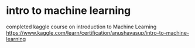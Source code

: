# intro to machine learning
completed kaggle course on introduction to Machine Learning 
https://www.kaggle.com/learn/certification/anushavasup/intro-to-machine-learning
